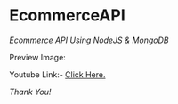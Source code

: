 # EcommerceAPI
<i>Ecommerce API Using NodeJS &amp; MongoDB</i>


Preview Image:



Youtube Link:- <a href="https://youtu.be/YGAC2gucOSc">Click Here.</a>

<i>Thank You!</i>
